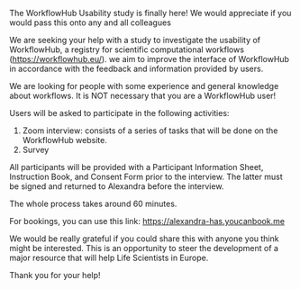 The WorkflowHub Usability study is finally here! We would appreciate if you would pass this onto any and all colleagues

We are seeking your help with a study to investigate the usability of WorkflowHub, a registry for scientific computational workflows (https://workflowhub.eu/). we aim to improve the interface of WorkflowHub in accordance with the feedback and information provided by users.

We are looking for people with some experience and general knowledge about workflows. 
It is NOT necessary that you are a WorkflowHub user!

Users will be asked to participate in the following activities:
1.	Zoom interview: consists of a series of tasks that will be done on the WorkflowHub website. 
2.	Survey

All participants will be provided with a Participant Information Sheet, Instruction Book, and Consent Form prior to the interview. The latter must be signed and returned to Alexandra before the interview.

The whole process takes around 60 minutes. 

For bookings, you can use this link: https://alexandra-has.youcanbook.me

We would be really grateful if you could share this with anyone you think might be interested. This is an opportunity to steer the development of a major resource that will help Life Scientists in Europe.

Thank you for your help!
